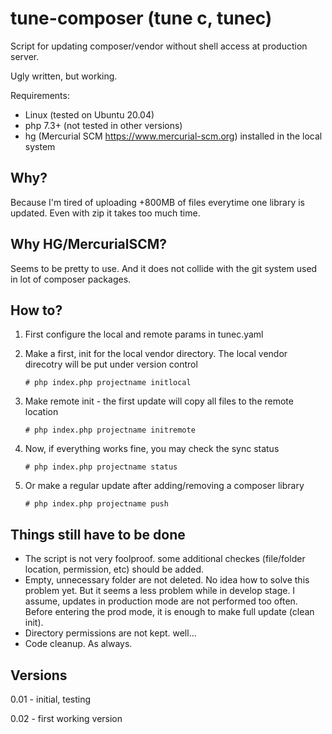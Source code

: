 # tune-composer (tune c, tunec)
Script for updating composer/vendor without shell access at production server.

Ugly written, but working.

Requirements:
- Linux (tested on Ubuntu 20.04)
- php 7.3+ (not tested in other versions)
- hg (Mercurial SCM https://www.mercurial-scm.org) installed in the local system

## Why?

Because I'm tired of uploading +800MB of files everytime one library is updated. Even with zip it takes too much time.

## Why HG/MercurialSCM?

Seems to be pretty to use. And it does not collide with the git system used in lot of composer packages.

## How to?

1. First configure the local and remote params in tunec.yaml
2. Make a first, init for the local vendor directory. The local vendor direcotry will be put under version control

    ``# php index.php projectname initlocal``

3. Make remote init - the first update will copy all files to the remote location

	``# php index.php projectname initremote``

4. Now, if everything works fine, you may check the sync status

	``# php index.php projectname status``

5. Or make a regular update after adding/removing a composer library

	``# php index.php projectname push``

## Things still have to be done

- The script is not very foolproof. some additional checkes (file/folder location, permission, etc) should be added.
- Empty, unnecessary folder are not deleted. No idea how to solve this problem yet. But it seems a less problem while in develop stage. I assume, updates in production mode are not performed too often. Before entering the prod mode, it is enough to make full update (clean init).
- Directory permissions are not kept. well...
- Code cleanup. As always.

## Versions

0.01 - initial, testing

0.02 - first working version
